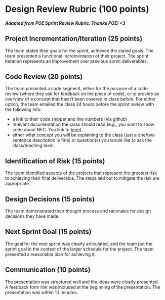 # Design Review Rubric (100 points)
##### Adapted from POE Sprint Review Rubric. Thanks POE! <3


## Project Incrementation/Iteration (25 points)
The team stated their goals for the sprint, achieved the stated goals. The team presented a functional incrementation of their project.  The sprint iteration represents an improvement over previous sprint deliverables.


## Code Review (20 points)
The team presented a code segment, either for the purpose of a code review (where they ask for feedback on the piece of code), or to provide an overview of a concept that hasn’t been covered in class before. For either option, the team emailed the class 24 hours before the sprint review with the following info:


- a link to their code snippet and line numbers (via github)
- relevant documentation the class should read (e.g., you want to show code about NFC. You link to [here](https://developer.android.com/reference/android/nfc/package-summary.html)).
- either what concept you will be explaining to the class (just a one/two sentence description is fine) or question(s) you would like to ask the class/teaching team.


## Identification of Risk (15 points)
The team identified aspects of the projects that represent the greatest risk to achieving their final deliverable. The steps laid out to mitigate the risk are appropriate.


## Design Decisions (15 points)
The team demonstrated their thought process and rationales for design decisions they have made.


## Next Sprint Goal (15 points)
The goal for the next sprint was clearly articulated, and the team put the sprint goal in the context of the larger schedule for the project. The team presented a reasonable plan for achieving it.


## Communication (10 points)
The presentation was structured well and the ideas were clearly presented. A feedback form link was included at the beginning of the presentation. The presentation was within 10 minutes.
